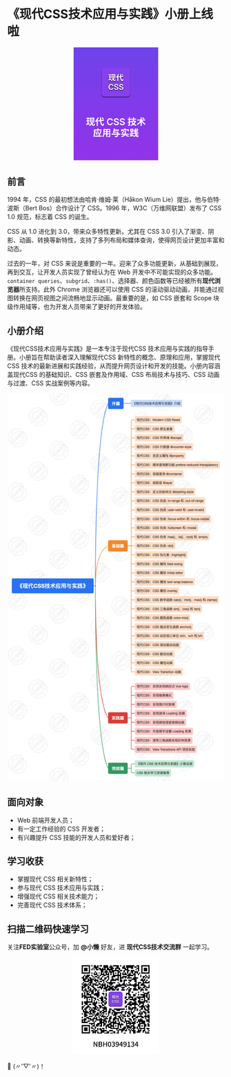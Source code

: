 # 《现代CSS技术应用与实践》小册上线啦

<a href="https://mp.weixin.qq.com/mp/appmsgalbum?__biz=MzI2NjUxODkzOA==&action=getalbum&album_id=3114397000008974342#wechat_redirect" title="现代CSS技术应用与实践" style="display:block;text-align:center"><img src="./小册封面.png" alt="现代CSS技术应用与实践" width="200"></a>

## 前言

1994 年，CSS 的最初想法由哈肯·维姆·莱（Håkon Wium Lie）提出，他与伯特·波斯（Bert Bos）合作设计了 CSS。1996 年，W3C（万维网联盟）发布了 CSS 1.0 规范，标志着 CSS 的诞生。

CSS 从 1.0 进化到 3.0，带来众多特性更新。尤其在 CSS 3.0 引入了渐变、阴影、动画、转换等新特性，支持了多列布局和媒体查询，使得网页设计更加丰富和动态。

过去的一年，对 CSS 来说是重要的一年​。​迎来了众多功能更新，从基础到展现，再到交互，让开发人员实现了曾经认为在 Web 开发中不可能实现的众多功能。`container queries`、`subgrid`、`:has()`、选择器、颜色函数等已经被所有**现代浏览器**所支持。此外 Chrome 浏览器还可以使用 CSS 的滚动驱动动画，并能通过视图转换在网页视图之间流畅地显示动画。最重要的是，如 CSS 嵌套和 Scope 块级作用域等，也为开发人员带来了更好的开发体验。

## 小册介绍

《现代CSS技术应用与实践》是一本专注于现代CSS 技术应用与实践的指导手册。小册旨在帮助读者深入理解现代CSS 新特性的概念、原理和应用，掌握现代CSS 技术的最新进展和实践经验，从而提升网页设计和开发的技能。小册内容涵盖现代CSS 的基础知识、CSS 嵌套及作用域、CSS 布局技术与技巧、CSS 动画与过渡、CSS 实战案例等内容。

<a href="https://mp.weixin.qq.com/mp/appmsgalbum?__biz=MzI2NjUxODkzOA==&action=getalbum&album_id=3114397000008974342#wechat_redirect" title="现代CSS技术应用与实践" style="display:block;text-align:center"><img src="./小册目录.png" alt="现代CSS技术应用与实践" width="600"></a>

## 面向对象

- Web 前端开发人员；
- 有一定工作经验的 CSS 开发者；
- 有兴趣提升 CSS 技能的开发人员和爱好者；

## 学习收获

- 掌握现代 CSS 相关新特性；
- 参与现代 CSS 技术应用与实践；
- 增强现代 CSS 相关技术能力；
- 完善现代 CSS 技术体系；

## 扫描二维码快速学习

关注**FED实验室**公众号，加 **@小懒** 好友，进 **现代CSS技术交流群** 一起学习。

<a title="现代CSS技术应用与实践" style="display:block;text-align:center"><img src="./小册二维码.png" alt="现代CSS技术应用与实践" width="200"></a>


🤝 (〃'▽'〃)！